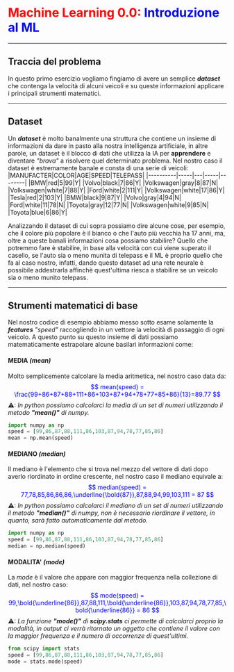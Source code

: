 # <span style="color:red;">Machine Learning 0.0:</span> <span style="color:blue;">Introduzione al ML</span>
___
## Traccia del problema
In questo primo esercizio vogliamo fingiamo di avere un semplice ***dataset*** che contenga la velocità di alcuni veicoli e su queste informazioni applicare i principali strumenti matematici.
___
## Dataset
Un ***dataset*** è molto banalmente una struttura che contiene un insieme di informazioni da dare in pasto alla nostra intelligenza artificiale, in altre parole, un dataset è il blocco di dati che utilizza la IA per **apprendere** e diventare *"brava"* a risolvere quel determinato problema.
Nel nostro caso il dataset è estremamente banale e consta di una serie di veicoli:
|MANUFACTER|COLOR|AGE|SPEED|TELEPASS|
|----------|-----|---|-----|--------|
|BMW|red|5|99|Y|
|Volvo|black|7|86|Y|
|Volkswagen|gray|8|87|N|
|Volkswagen|white|7|88|Y|
|Ford|white|2|111|Y|
|Volkswagen|white|17|86|Y|
|Tesla|red|2|103|Y|
|BMW|black|9|87|Y|
|Volvo|gray|4|94|N|
|Ford|white|11|78|N|
|Toyota|gray|12|77|N|
|Volkswagen|white|9|85|N|
|Toyota|blue|6|86|Y|

Analizzando il dataset di cui sopra possiamo dire alcune cose, per esempio, che il colore più popolare è il bianco o che l'auto più vecchia ha 17 anni, ma, oltre a queste banali informazioni cosa possiamo stabilire?
Quello che potremmo fare è stabilire, in base alla velocità con cui viene superato il casello, se l'auto sia o meno munita di telepass e il ML è proprio quello che fa al caso nostro, infatti, dando questo dataset ad una rete neurale è possibile addestrarla affinchè quest'ultima riesca a stabilire se un veicolo sia o meno munito telepass.
___
## Strumenti matematici di base
Nel nostro codice di esempio abbiamo messo sotto esame solamente la ***features*** *"speed"* raccogliendo in un vettore la velocità di passaggio di ogni veicolo.
A questo punto su questo insieme di dati possiamo matematicamente estrapolare alcune basilari informazioni come:
#### **MEDIA** *(mean)*
Molto semplicemente calcolare la media aritmetica, nel nostro caso data da:
<span style="color:blue;">
$$
mean(speed) = \frac{99+86+87+88+111+86+103+87+94+78+77+85+86}{13}=89.77
$$
</span>
⚠: *In python possiamo calcolarci la media di un set di numeri utilizzando il metodo **"mean()"** di numpy.*

```python
import numpy as np
speed = [99,86,87,88,111,86,103,87,94,78,77,85,86]
mean = np.mean(speed)
```
#### **MEDIANO** *(median)*
Il mediano è l'elemento che si trova nel mezzo del vettore di dati dopo averlo riordinato in ordine crescente, nel nostro caso il mediano equivale a:
<span style="color:blue;">
$$
median(speed) = 77,78,85,86,86,86,\underline{\bold{87}},87,88,94,99,103,111 = 87
$$
</span>
⚠: *In python possiamo calcolarci il mediano di un set di numeri utilizzando il metodo **"median()"** di numpy, non è necessario riordinare il vettore, in quanto, sarà fatto automaticamente dal metodo.*
```python
import numpy as np
speed = [99,86,87,88,111,86,103,87,94,78,77,85,86]
median = np.median(speed)
```

#### **MODALITA'** *(mode)*
La *mode* è il valore che appare con maggior frequenza nella collezione di dati, nel nostro caso:
<span style="color:blue;">
$$
mode(speed) = 99,\bold{\underline{86}},87,88,111,\bold{\underline{86}},103,87,94,78,77,85,\bold{\underline{86}} = 86
$$
</span>
⚠: *La funzione **"mode()"** di **scipy.stats** ci permette di calcolarci proprio la modalità, in output ci verrà ritornato un oggetto che contiene il valore con la maggior frequenza e il numero di occorrenze di quest'ultimi.*
```python
from scipy import stats
speed = [99,86,87,88,111,86,103,87,94,78,77,85,86]
mode = stats.mode(speed)
```
